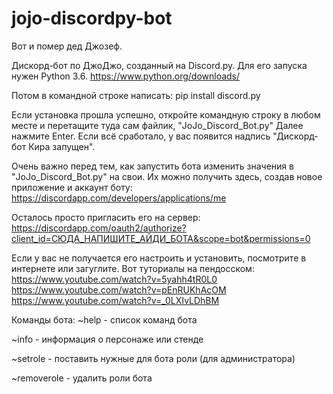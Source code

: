 # jojo-discordpy-bot
Вот и помер дед Джозеф.





Дискорд-бот по ДжоДжо, созданный на Discord.py.
Для его запуска нужен Python 3.6.
https://www.python.org/downloads/

Потом в командной строке написать:
pip install discord.py

Если установка прошла успешно, откройте командную строку в любом месте и перетащите туда сам файлик, "JoJo_Discord_Bot.py"
Далее нажмите Enter. Если всё сработало, у вас появится надпись "Дискорд-бот Кира запущен".

Очень важно перед тем, как запустить бота изменить значения в "JoJo_Discord_Bot.py" на свои.
Их можно получить здесь, создав новое приложение и аккаунт боту: https://discordapp.com/developers/applications/me

Осталось просто пригласить его на сервер:
https://discordapp.com/oauth2/authorize?client_id=СЮДА_НАПИШИТЕ_АЙДИ_БОТА&scope=bot&permissions=0

Если у вас не получается его настроить и установить, посмотрите в интернете или загуглите.
Вот туториалы на пендосском:
https://www.youtube.com/watch?v=5yahh4tR0L0
https://www.youtube.com/watch?v=pEnRUKhAcOM
https://www.youtube.com/watch?v=_0LXIvLDhBM


Команды бота:
~help - список команд бота

~info - информация о персонаже или стенде

~setrole - поставить нужные для бота роли (для администратора)

~removerole - удалить роли бота
